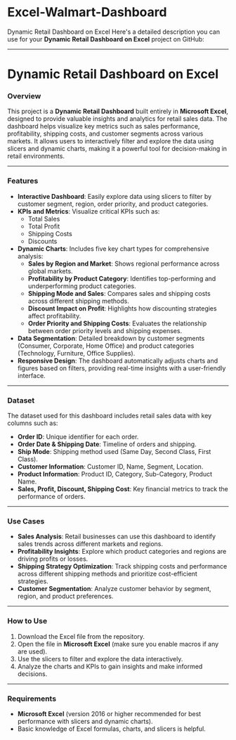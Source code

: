 # Excel-Walmart-Dashboard
Dynamic Retail Dashboard on Excel
Here's a detailed description you can use for your **Dynamic Retail Dashboard on Excel** project on GitHub:

---

# Dynamic Retail Dashboard on Excel

### Overview

This project is a **Dynamic Retail Dashboard** built entirely in **Microsoft Excel**, designed to provide valuable insights and analytics for retail sales data. The dashboard helps visualize key metrics such as sales performance, profitability, shipping costs, and customer segments across various markets. It allows users to interactively filter and explore the data using slicers and dynamic charts, making it a powerful tool for decision-making in retail environments.

---

### Features

- **Interactive Dashboard**: Easily explore data using slicers to filter by customer segment, region, order priority, and product categories.
- **KPIs and Metrics**: Visualize critical KPIs such as:
  - Total Sales
  - Total Profit
  - Shipping Costs
  - Discounts
- **Dynamic Charts**: Includes five key chart types for comprehensive analysis:
  - **Sales by Region and Market**: Shows regional performance across global markets.
  - **Profitability by Product Category**: Identifies top-performing and underperforming product categories.
  - **Shipping Mode and Sales**: Compares sales and shipping costs across different shipping methods.
  - **Discount Impact on Profit**: Highlights how discounting strategies affect profitability.
  - **Order Priority and Shipping Costs**: Evaluates the relationship between order priority levels and shipping expenses.
- **Data Segmentation**: Detailed breakdown by customer segments (Consumer, Corporate, Home Office) and product categories (Technology, Furniture, Office Supplies).
- **Responsive Design**: The dashboard automatically adjusts charts and figures based on filters, providing real-time insights with a user-friendly interface.

---

### Dataset

The dataset used for this dashboard includes retail sales data with key columns such as:
- **Order ID**: Unique identifier for each order.
- **Order Date & Shipping Date**: Timeline of orders and shipping.
- **Ship Mode**: Shipping method used (Same Day, Second Class, First Class).
- **Customer Information**: Customer ID, Name, Segment, Location.
- **Product Information**: Product ID, Category, Sub-Category, Product Name.
- **Sales, Profit, Discount, Shipping Cost**: Key financial metrics to track the performance of orders.

---

### Use Cases

- **Sales Analysis**: Retail businesses can use this dashboard to identify sales trends across different markets and regions.
- **Profitability Insights**: Explore which product categories and regions are driving profits or losses.
- **Shipping Strategy Optimization**: Track shipping costs and performance across different shipping methods and prioritize cost-efficient strategies.
- **Customer Segmentation**: Analyze customer behavior by segment, region, and product preferences.

---

### How to Use

1. Download the Excel file from the repository.
2. Open the file in **Microsoft Excel** (make sure you enable macros if any are used).
3. Use the slicers to filter and explore the data interactively.
4. Analyze the charts and KPIs to gain insights and make informed decisions.

---

### Requirements

- **Microsoft Excel** (version 2016 or higher recommended for best performance with slicers and dynamic charts).
- Basic knowledge of Excel formulas, charts, and slicers is helpful.
